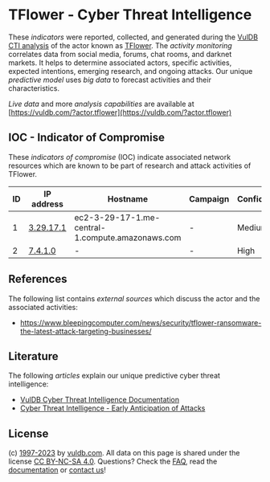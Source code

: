 # TFlower - Cyber Threat Intelligence

These _indicators_ were reported, collected, and generated during the [VulDB CTI analysis](https://vuldb.com/?kb.cti) of the actor known as [TFlower](https://vuldb.com/?actor.tflower). The _activity monitoring_ correlates data from social media, forums, chat rooms, and darknet markets. It helps to determine associated actors, specific activities, expected intentions, emerging research, and ongoing attacks. Our unique _predictive model_ uses _big data_ to forecast activities and their characteristics.

_Live data_ and more _analysis capabilities_ are available at [https://vuldb.com/?actor.tflower](https://vuldb.com/?actor.tflower)

## IOC - Indicator of Compromise

These _indicators of compromise_ (IOC) indicate associated network resources which are known to be part of research and attack activities of TFlower.

ID | IP address | Hostname | Campaign | Confidence
-- | ---------- | -------- | -------- | ----------
1 | [3.29.17.1](https://vuldb.com/?ip.3.29.17.1) | ec2-3-29-17-1.me-central-1.compute.amazonaws.com | - | Medium
2 | [7.4.1.0](https://vuldb.com/?ip.7.4.1.0) | - | - | High

## References

The following list contains _external sources_ which discuss the actor and the associated activities:

* https://www.bleepingcomputer.com/news/security/tflower-ransomware-the-latest-attack-targeting-businesses/

## Literature

The following _articles_ explain our unique predictive cyber threat intelligence:

* [VulDB Cyber Threat Intelligence Documentation](https://vuldb.com/?kb.cti)
* [Cyber Threat Intelligence - Early Anticipation of Attacks](https://www.scip.ch/en/?labs.20201022)

## License

(c) [1997-2023](https://vuldb.com/?kb.changelog) by [vuldb.com](https://vuldb.com/?kb.about). All data on this page is shared under the license [CC BY-NC-SA 4.0](https://creativecommons.org/licenses/by-nc-sa/4.0/). Questions? Check the [FAQ](https://vuldb.com/?kb.faq), read the [documentation](https://vuldb.com/?kb) or [contact us](https://vuldb.com/?contact)!
